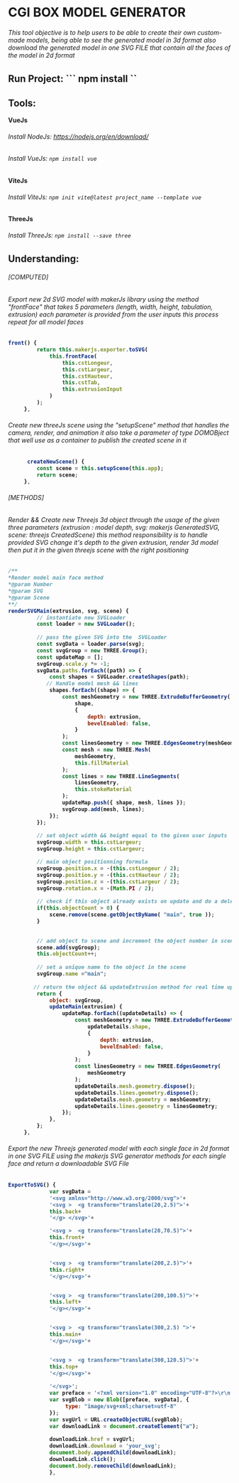 # CGI BOX MODEL GENERATOR
###### This tool objective is to help users to be able to create their own custom-made models, being able to see the generated model in 3d format also download the generated model in one SVG FILE that contain all the faces of the model in 2d format  
## Run Project: ``` npm install ``
## Tools:
<b>VueJs
 ###### Install NodeJs: https://nodejs.org/en/download/
  ###### Install VueJs: ```npm install vue ```

 <b> ViteJs
   ###### Install ViteJs: ``` npm init vite@latest project_name --template vue ```
 
 <b> ThreeJs <br>
   ###### Install ThreeJs: ``` npm install --save three ```
## Understanding:
###### [COMPUTED]
  ###### Export new 2d SVG model with makerJs library  using  the method "frontFace" that takes 5 parameters (length, width, height, tabulation, extrusion) each parameter is provided from the user inputs this process repeat for all model faces
   ```javascript
  front() {
            return this.makerjs.exporter.toSVG(
                this.frontFace(
                    this.cstLongeur,
                    this.cstLargeur,
                    this.cstHauteur,
                    this.cstTab,
                    this.extrusionInput
                )
            );
        },
  
   ```
  
  
###### Create new threeJs scene using the "setupScene" method that handles the camera, render, and animation it also take a parameter of type DOMOBject that well use as a container to publish the created scene in it
   ```javascript
         createNewScene() {
            const scene = this.setupScene(this.app);
            return scene;
        },
  
   ```
  
  
  
  
###### [METHODS]
  ###### Render && Create new Threejs 3d object through the usage of the given three parameters (extrusion : model depth, svg: makerjs GeneratedSVG, scene: threejs CreatedScene)  this method responsibility is to handle provided SVG change it's depth to the given extrusion, render 3d model then put it in the given threejs scene with the right positioning 
   ```javascript
  /**
  *Render model main face method
  *@param Number
  *@param SVG
  *@param Scene
  **/
 renderSVGMain(extrusion, svg, scene) {
            // instantiate new SVGLoader
            const loader = new SVGLoader();
            
            // pass the given SVG into the  SVGLoader
            const svgData = loader.parse(svg);
            const svgGroup = new THREE.Group();
            const updateMap = [];
            svgGroup.scale.y *= -1;
            svgData.paths.forEach((path) => {
                const shapes = SVGLoader.createShapes(path);
               // Handle model mesh && lines 
                shapes.forEach((shape) => {
                    const meshGeometry = new THREE.ExtrudeBufferGeometry(
                        shape,
                        {
                            depth: extrusion,
                            bevelEnabled: false,
                        }
                    );
                    const linesGeometry = new THREE.EdgesGeometry(meshGeometry);
                    const mesh = new THREE.Mesh(
                        meshGeometry,
                        this.fillMaterial
                    );
                    const lines = new THREE.LineSegments(
                        linesGeometry,
                        this.stokeMaterial
                    );
                    updateMap.push({ shape, mesh, lines });
                    svgGroup.add(mesh, lines);
                });
            });
            
            // set object width && height equal to the given user inputs
            svgGroup.width = this.cstLargeur;
            svgGroup.height = this.cstLargeur;
  
            // main object positionning formula
            svgGroup.position.x = -(this.cstLongeur / 2);
            svgGroup.position.y = -(this.cstHauteur / 2);
            svgGroup.position.z = -(this.cstLargeur / 2);
            svgGroup.rotation.x = -(Math.PI / 2);
            
            // check if this object already exists on update and do a delete operation for the old object from scene if it already exists through the given unique name of object
            if(this.objectCount > 0) {
                scene.remove(scene.getObjectByName( "main", true ));
            }
            
  
            // add object to scene and increment the object number in scene 
            scene.add(svgGroup);
            this.objectCount++;
            
            // set a unique name to the object in the scene
            svgGroup.name ="main";
          
           // return the object && updateExtrusion method for real time update
            return {
                object: svgGroup,
                updateMain(extrusion) {
                    updateMap.forEach((updateDetails) => {
                        const meshGeometry = new THREE.ExtrudeBufferGeometry(
                            updateDetails.shape,
                            {
                                depth: extrusion,
                                bevelEnabled: false,
                            }
                        );
                        const linesGeometry = new THREE.EdgesGeometry(
                            meshGeometry
                        );
                        updateDetails.mesh.geometry.dispose();
                        updateDetails.lines.geometry.dispose();
                        updateDetails.mesh.geometry = meshGeometry;
                        updateDetails.lines.geometry = linesGeometry;
                    });
                },
            };
        },
  
   ```

  
  
  
  
  
  ###### Export the new Threejs generated model with each single face in 2d format in one SVG FILE using the makerjs SVG generator methods for each single face and return a downloadable SVG File
   ```javascript
  ExportToSVG() {
                var svgData = 
                '<svg xmlns="http://www.w3.org/2000/svg">'+
                '<svg >  <g transform="translate(20,2.5)">'+
                this.back+
                '</g> </svg>'+

                '<svg >  <g transform="translate(20,70.5)">'+
                this.front+
                '</g></svg>'+


                '<svg >  <g transform="translate(200,2.5)">'+
                this.right+
                '</g></svg>'+


                '<svg >  <g transform="translate(200,100.5)">'+
                this.left+
                '</g></svg>'+


                '<svg >  <g transform="translate(300,2.5) ">'+
                this.main+
                '</g></svg>'+


                '<svg >  <g transform="translate(300,120.5)">'+
                this.top+
                '</g></svg>'+
               
                '</svg>';
                var preface = '<?xml version="1.0" encoding="UTF-8"?>\r\n';
                var svgBlob = new Blob([preface, svgData], {
                     type: "image/svg+xml;charset=utf-8"
                });
                var svgUrl = URL.createObjectURL(svgBlob);
                var downloadLink = document.createElement("a");
                
                downloadLink.href = svgUrl;
                downloadLink.download = 'your_svg';
                document.body.appendChild(downloadLink);
                downloadLink.click();
                document.body.removeChild(downloadLink);
                },


```
